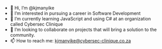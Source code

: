 - 👋 Hi, I’m @kjmanyike
- 👀 I’m interested in pursuing a career in Software Development
- 🌱 I’m currently learning JavaScript and using C# at an organization called Cybersec Clinique
- 💞️ I’m looking to collaborate on projects that will bring a solution to the community.
- 📫 How to reach me: kjmanyike@cybersec-clinique.co.za

<!---
kjmanyike/kjmanyike is a ✨ special ✨ repository because its `README.md` (this file) appears on your GitHub profile.
You can click the Preview link to take a look at your changes.
--->

